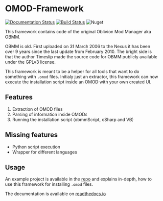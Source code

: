 # OMOD-Framework

[![Documentation Status](https://readthedocs.org/projects/omod-framework/badge/?version=latest)](https://omod-framework.readthedocs.io/en/latest/?badge=latest)
[![Build Status](https://dev.azure.com/erri120/OMOD-Framework/_apis/build/status/erri120.OMOD-Framework?branchName=master)](https://dev.azure.com/erri120/OMOD-Framework/_build/latest?definitionId=1&branchName=master)
![Nuget](https://img.shields.io/nuget/v/erri120.OMODFramework)

This framework contains code of the original Oblivion Mod Manager aka [OBMM](https://www.nexusmods.com/oblivion/mods/2097).

OBMM is old. First uploaded on 31 March 2006 to the Nexus it has been over 9 years since the last update from February 2010. The bright side is that the author Timeslip made the source code for OBMM publicly available under the GPLv3 license.

This framework is meant to be a helper for all tools that want to do something with `.omod` files. Initialy just an extractor, this framework can now execute the installation script inside an OMOD with your own created UI.

## Features

1. Extraction of OMOD files
2. Parsing of information inside OMODs
3. Running the installation script (obmmScript, cSharp and VB)

## Missing features

- Python script execution
- Wrapper for different languages

## Usage

An example project is available in the [repo](https://github.com/erri120/OMOD-Framework/blob/master/OMOD-Framework-Example/Program.cs) and explains in-depth, how to use this framework for installing `.omod` files.

The documentation is available on [readthedocs.io](https://omod-framework.readthedocs.io/)
